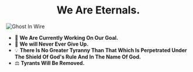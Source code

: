 <!-- <h1 align="center"> Life is too short!</h1> -->
<!-- (url)<img align="middle" src="https://wallup.net/wp-content/uploads/2017/11/17/281809-motivational.jpg" style="margin-left:auto; margin-right:auto;"> -->

<h1 align="center">We Are Eternals.</h1>

<img align="middle" src="https://anglicanconnection.com/wp-content/uploads/2019/01/Eternity-1080x675.jpg" alt="Ghost In Wire">

- 💎 **We Are Currently Working On Our Goal.**
- 🧥 **We will Never Ever Give Up.**
- 💡 **There Is No Greater Tyranny Than That Which Is Perpetrated Under The Shield Of God's Rule And In The Name Of God.**
- ⚖ **Tyrants Will Be Removed.**
